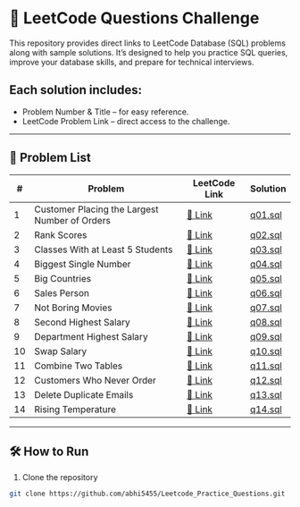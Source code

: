 # 🚀 LeetCode Questions Challenge

This repository provides direct links to LeetCode Database (SQL) problems along with sample solutions. 
It’s designed to help you practice SQL queries, improve your database skills, and prepare for technical interviews.

## Each solution includes:

- Problem Number & Title – for easy reference.
- LeetCode Problem Link – direct access to the challenge.
---

## 📜 Problem List

| #  | Problem | LeetCode Link                                            | Solution             |
|----|--|----------------------------------------------------------|----------------------|
| 1  | Customer Placing the Largest Number of Orders | [🔗 Link](https://leetcode.com/problems/customer-placing-the-largest-number-of-orders/) | [q01.sql](./q01.sql) |
| 2  | Rank Scores | [🔗 Link](https://leetcode.com/problems/rank-scores/) | [q02.sql](./q02.sql) |
| 3  | Classes With at Least 5 Students | [🔗 Link](https://leetcode.com/problems/classes-with-at-least-5-students/) | [q03.sql](./q03.sql) |
| 4  | Biggest Single Number | [🔗 Link](https://leetcode.com/problems/biggest-single-number/) | [q04.sql](./q04.sql) |
| 5  | Big Countries | [🔗 Link](https://leetcode.com/problems/big-countries/) | [q05.sql](./q05.sql) |
| 6  | Sales Person | [🔗 Link](https://leetcode.com/problems/sales-person/) | [q06.sql](./q06.sql) |
| 7  | Not Boring Movies | [🔗 Link](https://leetcode.com/problems/not-boring-movies/) | [q07.sql](./q07.sql) |
| 8  | Second Highest Salary | [🔗 Link](https://leetcode.com/problems/second-highest-salary/) | [q08.sql](./q08.sql) |
| 9  | Department Highest Salary | [🔗 Link](https://leetcode.com/problems/department-highest-salary/) | [q09.sql](./q09.sql) |
| 10 | Swap Salary | [🔗 Link](https://leetcode.com/problems/swap-salary/) | [q10.sql](./q10.sql) |
| 11 | Combine Two Tables | [🔗 Link](https://leetcode.com/problems/combine-two-tables/) | [q11.sql](./q11.sql) |
| 12 | Customers Who Never Order | [🔗 Link](https://leetcode.com/problems/customers-who-never-order/) | [q12.sql](./q12.sql) |
| 13 | Delete Duplicate Emails | [🔗 Link](https://leetcode.com/problems/delete-duplicate-emails/) | [q13.sql](./q13.sql) |
| 14 | Rising Temperature | [🔗 Link](https://leetcode.com/problems/rising-temperature/) | [q14.sql](./q14.sql) |


---

## 🛠 How to Run
1. Clone the repository
```bash
git clone https://github.com/abhi5455/Leetcode_Practice_Questions.git
